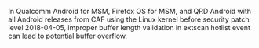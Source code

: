 In Qualcomm Android for MSM, Firefox OS for MSM, and QRD Android with all Android releases from CAF using the Linux kernel before security patch level 2018-04-05, improper buffer length validation in extscan hotlist event can lead to potential buffer overflow.
